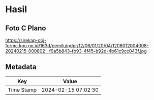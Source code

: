 # Hasil

## Foto C Plano

https://sirekap-obj-formc.kpu.go.id/163d/pemilu/pdpr/12/06/01/20/04/1206012004008-20240215-000802--f9a5b843-fb93-4f45-b92d-4b61c9cc043f.jpg


## Metadata

| Key        | Value               |
| ---------- | ------------------- |
| Time Stamp | 2024-02-15 07:02:30 |



